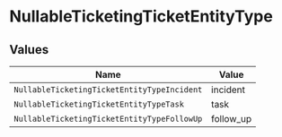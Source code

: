 # NullableTicketingTicketEntityType


## Values

| Name                                        | Value                                       |
| ------------------------------------------- | ------------------------------------------- |
| `NullableTicketingTicketEntityTypeIncident` | incident                                    |
| `NullableTicketingTicketEntityTypeTask`     | task                                        |
| `NullableTicketingTicketEntityTypeFollowUp` | follow_up                                   |